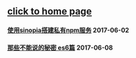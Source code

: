 ## [click to home page](https://jindada.github.io/blog)

#### [使用sinopia搭建私有npm服务](https://github.com/jindada/blog/issues/1)   2017-06-02

#### [那些不能说的秘密 es6篇](https://github.com/jindada/blog/issues/2)   2017-06-08
